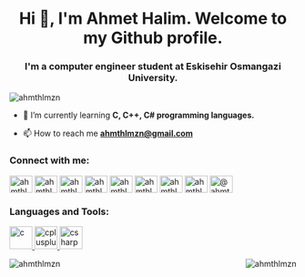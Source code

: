 <h1 align="center">Hi 👋, I'm Ahmet Halim. Welcome to my Github profile.</h1>
<h3 align="center">I'm a computer engineer student at Eskisehir Osmangazi University.</h3>

<p align="left"> <img src="https://komarev.com/ghpvc/?username=ahmthlmzn&label=Profile%20views&color=0e75b6&style=flat" alt="ahmthlmzn" /> </p>

- 🌱 I’m currently learning **C, C++, C# programming languages.**

- 📫 How to reach me **ahmthlmzn@gmail.com**

<h3 align="left">Connect with me:</h3>
<p align="left">
<a href="https://dev.to/ahmthlmzn" target="blank"><img align="center" src="https://cdn.jsdelivr.net/npm/simple-icons@3.0.1/icons/dev-dot-to.svg" alt="ahmthlmzn" height="30" width="40" /></a>
<a href="https://twitter.com/ahmthlmzn" target="blank"><img align="center" src="https://cdn.jsdelivr.net/npm/simple-icons@3.0.1/icons/twitter.svg" alt="ahmthlmzn" height="30" width="40" /></a>
<a href="https://linkedin.com/in/ahmthlmzn98" target="blank"><img align="center" src="https://cdn.jsdelivr.net/npm/simple-icons@3.0.1/icons/linkedin.svg" alt="ahmthlmzn98" height="30" width="40" /></a>
<a href="https://fb.com/ahmthlmzn" target="blank"><img align="center" src="https://cdn.jsdelivr.net/npm/simple-icons@3.0.1/icons/facebook.svg" alt="ahmthlmzn" height="30" width="40" /></a>
<a href="https://instagram.com/ahmthlmzn" target="blank"><img align="center" src="https://cdn.jsdelivr.net/npm/simple-icons@3.0.1/icons/instagram.svg" alt="ahmthlmzn" height="30" width="40" /></a>
<a href="https://medium.com/ahmthlmzn" target="blank"><img align="center" src="https://cdn.jsdelivr.net/npm/simple-icons@3.0.1/icons/medium.svg" alt="ahmthlmzn" height="30" width="40" /></a>
<a href="https://www.hackerrank.com/ahmthlmzn" target="blank"><img align="center" src="https://cdn.jsdelivr.net/npm/simple-icons@3.0.1/icons/hackerrank.svg" alt="ahmthlmzn" height="30" width="40" /></a>
<a href="https://www.leetcode.com/ahmthlmzn" target="blank"><img align="center" src="https://cdn.jsdelivr.net/npm/simple-icons@3.0.1/icons/leetcode.svg" alt="ahmthlmzn" height="30" width="40" /></a>
<a href="https://discord.gg/@ahmthlmzn#7021" target="blank"><img align="center" src="https://cdn.jsdelivr.net/npm/simple-icons@3.0.1/icons/discord.svg" alt="@ahmthlmzn#7021" height="30" width="40" /></a>
</p>

<h3 align="left">Languages and Tools:</h3>
<p align="left"> <a href="https://www.cprogramming.com/" target="_blank"> <img src="https://devicons.github.io/devicon/devicon.git/icons/c/c-original.svg" alt="c" width="40" height="40"/> </a> <a href="https://www.w3schools.com/cpp/" target="_blank"> <img src="https://devicons.github.io/devicon/devicon.git/icons/cplusplus/cplusplus-original.svg" alt="cplusplus" width="40" height="40"/> </a> <a href="https://www.w3schools.com/cs/" target="_blank"> <img src="https://devicons.github.io/devicon/devicon.git/icons/csharp/csharp-original.svg" alt="csharp" width="40" height="40"/> </a> </p>

<p><img align="right" src="https://github-readme-stats.vercel.app/api/top-langs?username=ahmthlmzn&amp;bg_color=30,e96443,904e95&amp;title_color=fff&amp;text_color=fff" alt="ahmthlmzn" style="max-width:100%;">
<p>&nbsp;<img align="left" src="https://github-readme-stats.vercel.app/api?username=ahmthlmzn&amp;bg_color=30,e96443,904e95&amp;title_color=fff&amp;text_color=fff" alt="ahmthlmzn" style="max-width:100%;"> 

